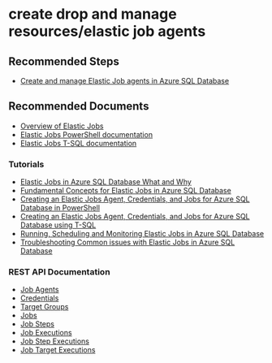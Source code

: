 <properties
	pageTitle="create drop and manage resources/elastic job agents"
	description="create drop and manage resources/elastic job agents"
	service="microsoft.sql"
	resource="jobAgents"
	authors="joke"
    ms.author="joke"
	displayOrder=""
	selfHelpType="generic"
	supportTopicIds="32739626"
	productPesIds="13491"
	cloudEnvironments="public,blackForest,fairfax,mooncake,usnat,ussec"
	articleId="e8618d1e-0b04-18ee-1cb4-f6ab2326b027"
	ownershipId="AzureData_AzureSQLDB_Provisioning"
/>

# create drop and manage resources/elastic job agents

## **Recommended Steps**

* [Create and manage Elastic Job agents in Azure SQL Database](https://docs.microsoft.com/azure/sql-database/sql-database-elastic-pool-manage?WT.mc_id=pid:13491:sid:32630419/)

## **Recommended Documents**

* [Overview of Elastic Jobs](https://docs.microsoft.com/azure/sql-database/elastic-jobs-overview)
* [Elastic Jobs PowerShell documentation](https://docs.microsoft.com/azure/sql-database/elastic-jobs-powershell)
* [Elastic Jobs T-SQL documentation](https://docs.microsoft.com/azure/sql-database/elastic-jobs-tsql)

### Tutorials
* [Elastic Jobs in Azure SQL Database What and Why](https://techcommunity.microsoft.com/t5/azure-sql-database/elastic-jobs-in-azure-sql-database-what-and-why/ba-p/1177902)
* [Fundamental Concepts for Elastic Jobs in Azure SQL Database](https://techcommunity.microsoft.com/t5/azure-sql-database/fundamental-concepts-for-elastic-jobs-in-azure-sql-database/ba-p/1177939)
* [Creating an Elastic Jobs Agent, Credentials, and Jobs for Azure SQL Database in PowerShell](https://techcommunity.microsoft.com/t5/azure-sql-database/creating-an-elastic-jobs-agent-credentials-and-jobs-for-azure/ba-p/1179929)
* [Creating an Elastic Jobs Agent, Credentials, and Jobs for Azure SQL Database using T-SQL](https://techcommunity.microsoft.com/t5/azure-sql-database/creating-an-elastic-jobs-agent-credentials-and-jobs-for-azure/ba-p/1180096)
* [Running, Scheduling and Monitoring Elastic Jobs in Azure SQL Database](https://techcommunity.microsoft.com/t5/azure-sql-database/running-scheduling-and-monitoring-elastic-jobs-in-azure-sql/ba-p/1180179)
* [Troubleshooting Common issues with Elastic Jobs in Azure SQL Database](https://techcommunity.microsoft.com/t5/azure-sql-database/troubleshooting-common-issues-with-elastic-jobs-in-azure-sql/ba-p/1180766)

### REST API Documentation
* [Job Agents](https://docs.microsoft.com/rest/api/sql/jobagents)
* [Credentials](https://docs.microsoft.com/rest/api/sql/jobcredentials)
* [Target Groups](https://docs.microsoft.com/rest/api/sql/jobtargetgroups)
* [Jobs](https://docs.microsoft.com/rest/api/sql/jobs)
* [Job Steps](https://docs.microsoft.com/rest/api/sql/jobsteps)
* [Job Executions](https://docs.microsoft.com/rest/api/sql/jobexecutions)
* [Job Step Executions](https://docs.microsoft.com/rest/api/sql/jobstepexecutions)
* [Job Target Executions](https://docs.microsoft.com/rest/api/sql/jobtargetexecutions)